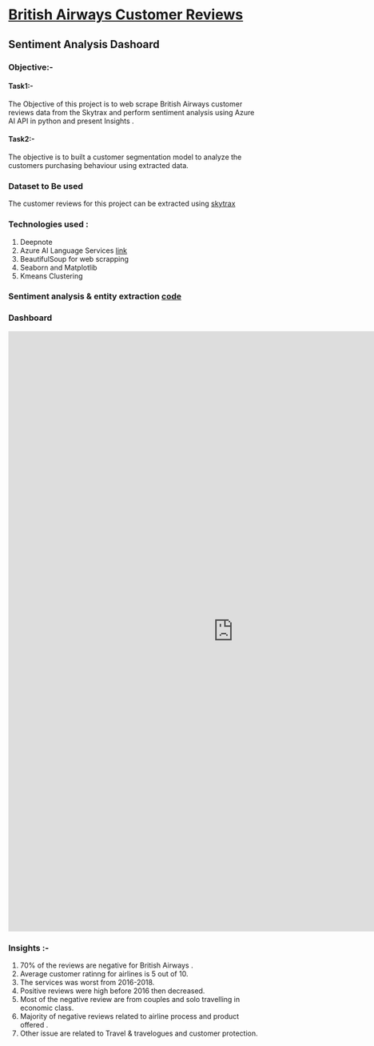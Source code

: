 # [British Airways Customer Reviews](https://sana1410.github.io/British-Airlines-Customer-reviews/) 
## Sentiment Analysis Dashoard 
### Objective:-
#### Task1:-
The Objective of this project is to web scrape British Airways customer reviews data from the Skytrax and perform sentiment analysis using Azure AI API in python and present Insights .
#### Task2:-
The objective is to built a customer segmentation model to analyze the customers purchasing behaviour using extracted data.
### Dataset to Be used
The customer reviews for this project can be extracted using [skytrax](https://www.airlinequality.com/airline-reviews/british-airways)
### Technologies used :
1. Deepnote
2. Azure AI Language Services [link](https://learn.microsoft.com/en-us/azure/ai-services/language-service/)
4. BeautifulSoup for web scrapping
5. Seaborn and Matplotlib
6. Kmeans Clustering

### Sentiment analysis & entity extraction [code](https://deepnote.com/app/forage/British-Airways-Sentiment-analysis-1b673c0b-11c3-4e9a-b355-ee9df113ae11)
### Dashboard

<iframe width="900" height="1200" src="https://lookerstudio.google.com/embed/reporting/c3bcb6e8-1b53-4ae2-9079-37d681061114/page/yudqD" frameborder="0" style="border:0" allowfullscreen sandbox="allow-storage-access-by-user-activation allow-scripts allow-same-origin allow-popups allow-popups-to-escape-sandbox"></iframe>

### Insights :-
1. 70% of the reviews are negative for British Airways .
2. Average customer ratinng for airlines is 5 out of 10.
3. The services was worst from 2016-2018.
4. Positive reviews were high before 2016 then decreased.
5. Most of the negative review are from couples and solo travelling in economic class.
6. Majority of negative reviews related to airline process and product offered .
7. Other issue are related to Travel & travelogues and customer protection.

